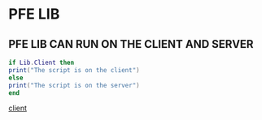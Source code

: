 # PFE LIB
## PFE LIB CAN RUN ON THE CLIENT AND SERVER

```lua
if Lib.Client then
print("The script is on the client")
else
print("The script is on the server")
end
```
[client](Pfe/Client.md)